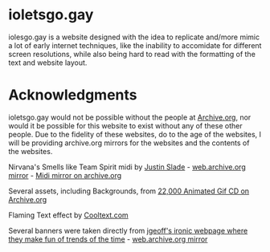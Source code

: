 # ioletsgo.gay
iolesgo.gay is a website designed with the idea to replicate and/more mimic a lot of early internet techniques, like the inability to accomidate for different screen resolutions, while also being hard to read with the formatting of the text and website layout.

# Acknowledgments
ioletsgo.gay would not be possible without the people at [Archive.org](https://archive.org), nor would it be possible for this website to exist without any of these other people. Due to the fidelity of these websites, do to the age of the websites, I will be providing archive.org mirrors for the websites and the contents of the websites.

Nirvana's Smells like Team Spirit midi by [Justin Slade](https://members.tripod.com/~justin_slade/justin/midi.html) - [web.archive.org mirror](http://web.archive.org/web/20210825064424/https://members.tripod.com/~justin_slade/justin/midi.html) - [Midi mirror on archive.org](https://archive.org/details/justin-shades-midi-collection)

Several assets, including Backgrounds, from [22,000 Animated Gif CD on Archive.org](https://archive.org/details/22000Animatedgifs)

Flaming Text effect by [Cooltext.com](https://cooltext.com/Logo-Design-Burning)

Several banners were taken directly from [jgeoff's ironic webpage where they make fun of trends of the time](http://www.jgeoff.com/homepage/) - [web.archive.org mirror](https://web.archive.org/web/20201109032951/http://www.jgeoff.com/homepage/)
